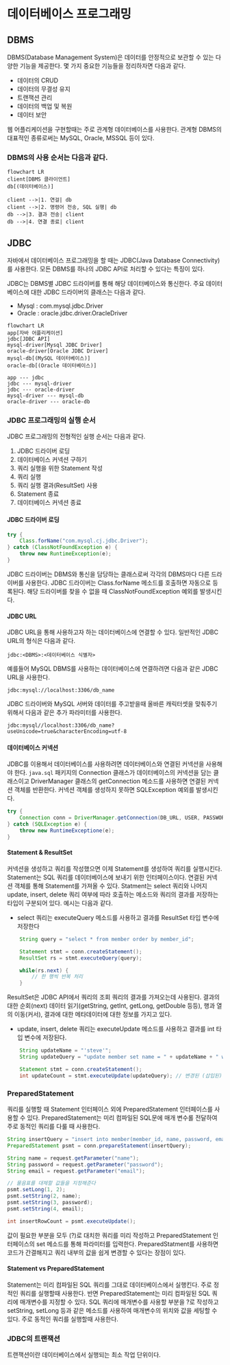 # 데이터베이스 프로그래밍

## DBMS
DBMS(Database Management System)은 데이터를 안정적으로 보관할 수 있는 다양한 기능을 제공한다. 몇 가지 중요한 기능들을 정리하자면 다음과 같다.
- 데이터의 CRUD
- 데이터의 무결성 유지
- 트랜잭션 관리
- 데이터의 백업 및 복원
- 데이터 보안

웹 어플리케이션을 구현할때는 주로 관계형 데이터베이스를 사용한다. 관계형 DBMS의 대표적인 종류로써는 MySQL, Oracle, MSSQL 등이 있다.

### DBMS의 사용 순서는 다음과 같다.
```mermaid
flowchart LR
client[DBMS 클라이언트]
db[(데이터베이스)]

client -->|1. 연걸| db
client -->|2. 명령어 전송, SQL 실행| db
db -->|3. 결과 전송| client
db -->|4. 연결 종료| client
```

## JDBC
자바에서 데이터베이스 프로그래밍을 할 때는 JDBC(Java Database Connectivity)를 사용한다. 모든 DBMS를 하나의 JDBC API로 처리할 수 있다는 특징이 있다. 

JDBC는 DBMS별 JDBC 드라이버를 통해 해당 데이터베이스와 통신한다. 주요 데이터베이스에 대한 JDBC 드라이버의 클래스는 다음과 같다.
- Mysql : com.mysql.jdbc.Driver
- Oracle : oracle.jdbc.driver.OracleDriver

```mermaid
flowchart LR
app[자바 어플리케이션]
jdbc[JDBC API]
mysql-driver[Mysql JDBC Driver]
oracle-driver[Oracle JDBC Driver]
mysql-db[(MySQL 데이터베이스)]
oracle-db[(Oracle 데이터베이스)]

app --- jdbc
jdbc --- mysql-driver
jdbc --- oracle-driver
mysql-driver --- mysql-db
oracle-driver --- oracle-db
```

### JDBC 프로그래밍의 실행 순서
JDBC 프로그래밍의 전형적인 실행 순서는 다음과 같다.
1. JDBC 드라이버 로딩
2. 데이터베이스 커넥션 구하기
3. 쿼리 실행을 위한 Statement 작성
4. 쿼리 실행
5. 쿼리 실행 결과(ResultSet) 사용
6. Statement 종료
7. 데이터베이스 커넥션 종료


#### JDBC 드라이버 로딩
```java
try {
    Class.forName("com.mysql.cj.jdbc.Driver");
} catch (ClassNotFoundException e) {
    throw new RuntimeException(e);
}
```

JDBC 드라이버는 DBMS와 통신을 담당하는 클래스로써 각각의 DBMS마다 다른 드라이버를 사용한다. JDBC 드라이버는 Class.forName 메소드를 호출하면 자동으로 등록된다. 해당 드라이버를 찾을 수 없을 때 ClassNotFoundException 예외를 발생시킨다.

#### JDBC URL
JDBC URL을 통해 사용하고자 하는 데이터베이스에 연결할 수 있다. 일반적인 JDBC URL의 형식은 다음과 같다.
```
jdbc:<DBMS>:<데이터베이스 식별자>
```

예를들어 MySQL DBMS를 사용하는 데이터베이스에 연결하려면 다음과 같은 JDBC URL을 사용한다.
```
jdbc:mysql://localhost:3306/db_name
```

JDBC 드라이버와 MySQL 서버와 데이터를 주고받을때 올바른 캐릭터셋을 맞춰주기 위해서 다음과 같은 추가 파라미터를 사용한다.
```
jdbc:mysql//localhost:3306/db_name?useUnicode=true&characterEncoding=utf-8
```

#### 데이터베이스 커넥션
JDBC를 이용해서 데이터베이스를 사용하려면 데이터베이스와 연결된 커넥션을 사용해야 한다. `java.sql` 패키지의 Connection 클래스가 데이터베이스의 커넥션을 담는 클래스이고 DriverManager 클래스의 getConnection 메소드를 사용하면 연결된 커넥션 객체를 반환한다. 커넥션 객체를 생성하지 못하면 SQLException 예외를 발생시킨다.

```java
try {
    Connection conn = DriverManager.getConnection(DB_URL, USER, PASSWORD);
} catch (SQLException e) {
    throw new RuntimeExceptione(e);
}
```

#### Statement & ResultSet
커넥션을 생성하고 쿼리를 작성했으면 이제 Statement를 생성하여 쿼리를 실행시킨다. Statement는 SQL 쿼리를 데이터베이스에 보내기 위한 인터페이스이다. 
연결된 커넥션 객체를 통해 Statement를 가져올 수 있다. Statment는 select 쿼리와 나머지 update, insert, delete 쿼리 여부에 따라 호출하는 메소드와 쿼리의 결과를 저장하는 타입이 구분되어 있다. 예시는 다음과 같다.

- select 쿼리는 executeQuery 메소드를 사용하고 결과를 ResultSet 타입 변수에 저장한다
```java
    String query = "select * from member order by member_id";

    Statement stmt = conn.createStatement();
    ResultSet rs = stmt.executeQuery(query);

    while(rs.next) {
        // 한 행씩 반복 처리
    }
```
ResultSet은 JDBC API에서 쿼리의 조회 쿼리의 결과를 가져오는데 사용된다. 결과의 대한 순회(next) 데이터 읽기(getString, getInt, getLong, getDouble 등등), 행과 열의 이동(커서), 결과에 대한 메타데이터에 대한 정보를 가지고 있다.

- update, insert, delete 쿼리는 executeUpdate 메소드를 사용하고 결과를 int 타입 변수에 저장된다. 
```java
    String updateName = "'steve'";
    String updateQuery = "update member set name = " + updateName + " where member_id = 1";

    Statement stmt = conn.createStatement();
    int updateCount = stmt.executeUpdate(updateQuery); // 변경된 (삽입된) 레코드의 개수를 반환한다
```

### PreparedStatement
쿼리를 실행할 때 Statement 인터페이스 외에 PreparedStatement 인터페이스를 사용할 수 있다. PreparedStatement는 미리 컴파일된 SQL문에 매개 변수롤 전달하여 주로 동적인 쿼리를 다룰 때 사용한다.

```java
String insertQuery = "insert into member(member_id, name, password, email) values (?,?,?,?)";
PreparedStatement psmt = conn.prepareStatement(insertQuery);

String name = request.getParameter("name");
String password = request.getParameter("password");
String email = request.getParameter("email");

// 물음표를 대체할 값들을 지정해준다
psmt.setLong(1, 2);
psmt.setString(2, name);
psmt.setString(3, password);
psmt.setString(4, email);

int insertRowCount = psmt.executeUpdate();
```

 값이 필요한 부분을 모두 (?)로 대치한 쿼리를 미리 작성하고 PreparedStatement 인터페이스의 set 메소드를 통해 파라미터를 입력한다. PreparedStatment를 사용하면 코드가 간결해지고 쿼리 내부의 값을 쉽게 변경할 수 있다는 장점이 있다. 

 #### Statement vs PreparedStatement
 Statement는 미리 컴파일된 SQL 쿼리를 그대로 데이터베이스에서 실행킨다. 주로 정적인 쿼리를 실행할때 사용한다. 반면 PreparedStatement는 미리 컴파일된 SQL 쿼리에 매개변수를 지정할 수 있다. SQL 쿼리에 매개변수를 사용할 부분을 ?로 작성하고 setString, setLong 등과 같은 메소드를 사용하여 매개변수의 위치와 값을 세팅할 수 있다. 주로 동적인 쿼리를 실행할때 사용한다.

 

 ### JDBC의 트랜잭션
트랜잭션이란 데이터베이스에서 실행되는 최소 작업 단위이다.